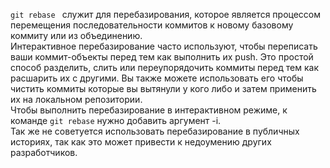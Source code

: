 ```git rebase ``` cлужит для перебазирования, которое является процессом перемещения последовательности коммитов к новому базовому коммиту или из объединению.  
Интерактивное перебазирование часто используют, чтобы переписать ваши коммит-объекты перед тем как выполнить их push. Это простой способ разделить, слить или переупорядочить коммиты перед тем как расшарить их с другими. Вы также можете использовать его чтобы чистить коммиты которые вы вытянули у кого либо и затем применить их на локальном репозитории.  
Чтобы выполнить перебазирование в интерактивном режиме, к команде ```git rebase``` нужно добавить аргумент -i.  
Так же не советуется использовать перебазирование в публичных историях, так как это может привести к недоумению других разработчиков.
